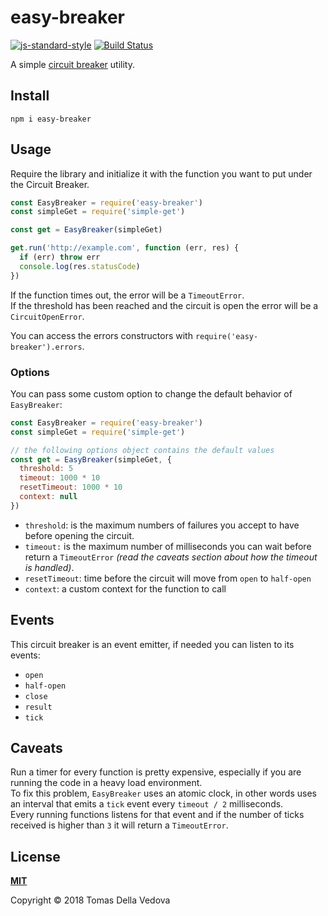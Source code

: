 # easy-breaker

[![js-standard-style](https://img.shields.io/badge/code%20style-standard-brightgreen.svg?style=flat)](http://standardjs.com/)  [![Build Status](https://travis-ci.org/delvedor/easy-breaker.svg?branch=master)](https://travis-ci.org/delvedor/easy-breaker)

A simple [circuit breaker](https://martinfowler.com/bliki/CircuitBreaker.html) utility.

<a name="install"></a>
## Install
```
npm i easy-breaker
```

<a name="usage"></a>
## Usage
Require the library and initialize it with the function you want to put under the Circuit Breaker.
```js
const EasyBreaker = require('easy-breaker')
const simpleGet = require('simple-get')

const get = EasyBreaker(simpleGet)

get.run('http://example.com', function (err, res) {
  if (err) throw err
  console.log(res.statusCode)
})
```

If the function times out, the error will be a `TimeoutError`.<br>
If the threshold has been reached and the circuit is open the error will be a `CircuitOpenError`.

You can access the errors constructors with `require('easy-breaker').errors`.

### Options
You can pass some custom option to change the default behavior of `EasyBreaker`:
```js
const EasyBreaker = require('easy-breaker')
const simpleGet = require('simple-get')

// the following options object contains the default values
const get = EasyBreaker(simpleGet, {
  threshold: 5
  timeout: 1000 * 10
  resetTimeout: 1000 * 10
  context: null
})
```

- `threshold`: is the maximum numbers of failures you accept to have before opening the circuit.
- `timeout:` is the maximum number of milliseconds you can wait before return a `TimeoutError` *(read the caveats section about how the timeout is handled)*.
- `resetTimeout`: time before the circuit will move from `open` to `half-open`
- `context`: a custom context for the function to call


<a name="events"></a>
## Events
This circuit breaker is an event emitter, if needed you can listen to its events:
- `open`
- `half-open`
- `close`
- `result`
- `tick`

<a name="caveats"></a>
## Caveats
Run a timer for every function is pretty expensive, especially if you are running the code in a heavy load environment.<br/>
To fix this problem, `EasyBreaker` uses an atomic clock, in other words uses an interval that emits a `tick` event every `timeout / 2` milliseconds.<br>
Every running functions listens for that event and if the number of ticks received is higher than `3` it will return a `TimeoutError`.

<a name="license"></a>
## License
**[MIT](https://github.com/delvedor/easy-breaker/blob/master/LICENSE)**<br>

Copyright © 2018 Tomas Della Vedova
